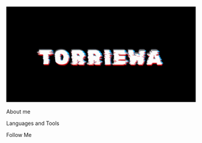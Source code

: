 ![Header](https://github.com/Torriewaa/Torriewaa/blob/main/assets/header.gif)

About me 

Languages and Tools

Follow Me